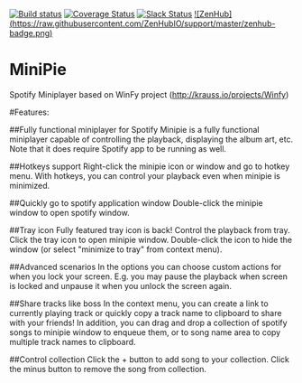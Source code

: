 [![Build status](https://ci.appveyor.com/api/projects/status/xc89lwvclmexie2m?svg=true)](https://ci.appveyor.com/project/DzmitrySafarau/minipie)
[![Coverage Status](https://coveralls.io/repos/DSilence/MiniPie/badge.svg?branch=develop&service=github)](https://coveralls.io/github/DSilence/MiniPie?branch=develop)
[![Slack Status](https://minipieinvite.herokuapp.com/badge.svg)](https://minipieinvite.herokuapp.com/)
[![ZenHub] (https://raw.githubusercontent.com/ZenHubIO/support/master/zenhub-badge.png)](https://zenhub.io)

# MiniPie
Spotify Miniplayer based on WinFy project (http://krauss.io/projects/Winfy)

#Features:

##Fully functional miniplayer for Spotify
Minipie is a fully functional miniplayer capable of controlling the playback, displaying the album art, etc. Note that it does require Spotify app to be running as well.

##Hotkeys support
Right-click the minipie icon or window and go to hotkey menu. With hotkeys, you can control your playback even when minipie is minimized.

##Quickly go to spotify application window
Double-click the minipie window to open spotify window.

##Tray icon
Fully featured tray icon is back! Control the playback from tray. Click the tray icon to open minipie window. Double-click the icon to hide the window (or select "minimize to tray" from context menu).

##Advanced scenarios
In the options you can choose custom actions for when you lock your screen. E.g. you may pause the playback when screen is locked and unpause it when you unlock the screen again.

##Share tracks like boss
In the context menu, you can create a link to currently playing track or quickly copy a track name to clipboard to share with your friends! In addition, you can drag and drop a collection of spotify songs to minipie window to enqueue them, or to song name area to copy multiple track names to clipboard. 

##Control collection
Click the + button to add song to your collection. Click the minus button to remove the song from collection.